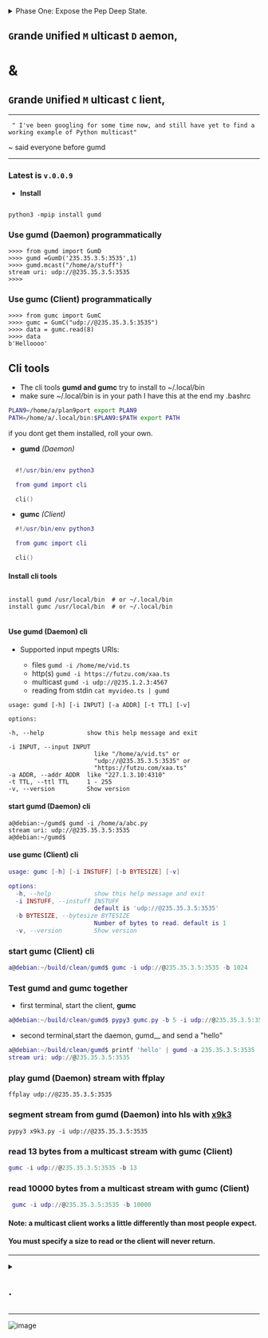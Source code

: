 <details> <summary>Phase One: Expose the Pep Deep State. </h4> 
</summary>

  * [Phase One has begun](https://github.com/python/peps/compare/main...futzu:peps:main)
  * [PEP 668.... boo hiss! *(throws a tomato)*](https://peps.python.org/pep-0668/)
     * Pep 668 inhibits installing packages with pip and pypy3.9,  at least on Debian. 
     * Quick fix *(notice the use of unlink for dramatic effect)*
   ```js
   
   root@debian:~# unlink /usr/lib/pypy3.9/EXTERNALLY-MANAGED
   
   ```
</details>


## `G`rande `U`nified `M` ulticast `D` aemon, 

# &

## `G`rande `U`nified `M` ulticast `C` lient, 

---
` " I've been googling for some time now, and still have yet to find a working example of Python multicast"`

~ said everyone before gumd

---
### Latest is `v.0.0.9`

* __Install__

```smalltalk

python3 -mpip install gumd

```

### Use gumd (Daemon) programmatically
```py3
>>>> from gumd import GumD
>>>> gumd =GumD('235.35.3.5:3535',1)
>>>> gumd.mcast("/home/a/stuff")
stream uri: udp://@235.35.3.5:3535
>>>>
```
### Use gumc (Client) programmatically
```py3
>>>> from gumc import GumC
>>>> gumc = GumC("udp://@235.35.3.5:3535")
>>>> data = gumc.read(8)
>>>> data
b'Helloooo'

```
## Cli tools
* The cli tools __gumd and gumc__ try to install to ~/.local/bin
* make sure ~/.local/bin is in your path I have this at the end my .bashrc 
```sh
PLAN9=/home/a/plan9port export PLAN9
PATH=/home/a/.local/bin:$PLAN9:$PATH export PATH
```
 if you dont get them installed, roll your own.
 
* __gumd__ _(Daemon)_

 ```lua

   #!/usr/bin/env python3

   from gumd import cli 

   cli()
```

* __gumc__ _(Client)_

```lua
  #!/usr/bin/env python3

  from gumc import cli 

  cli()


```
#### Install cli tools
```

install gumd /usr/local/bin  # or ~/.local/bin
install gumc /usr/local/bin  # or ~/.local/bin


```
#### __Use gumd (Daemon) cli__

   * Supported input mpegts URIs:
   
      * files  `gumd -i /home/me/vid.ts`
      * http(s) `gumd -i https://futzu.com/xaa.ts`
      * multicast `gumd -i udp://@235.1.2.3:4567`
      * reading from stdin `cat myvideo.ts | gumd`

```smalltalk
usage: gumd [-h] [-i INPUT] [-a ADDR] [-t TTL] [-v]

options:

-h, --help            show this help message and exit

-i INPUT, --input INPUT
                        like "/home/a/vid.ts" or
                        "udp://@235.35.3.5:3535" or
                        "https://futzu.com/xaa.ts"
-a ADDR, --addr ADDR  like "227.1.3.10:4310"
-t TTL, --ttl TTL     1 - 255
-v, --version         Show version
```
#### __start gumd (Daemon) cli__
```smalltalk
a@debian:~/gumd$ gumd -i /home/a/abc.py 
stream uri: udp://@235.35.3.5:3535
a@debian:~/gumd$ 
```
#### __use gumc (Client) cli__
```lua
usage: gumc [-h] [-i INSTUFF] [-b BYTESIZE] [-v]

options:
  -h, --help            show this help message and exit
  -i INSTUFF, --instuff INSTUFF
                        default is 'udp://@235.35.3.5:3535'
  -b BYTESIZE, --bytesize BYTESIZE
                        Number of bytes to read. default is 1
  -v, --version         Show version
```

### start gumc (Client) cli
```lua
a@debian:~/build/clean/gumd$ gumc -i udp://@235.35.3.5:3535 -b 1024

```
### Test gumd and gumc together
* first terminal, start the client, __gumc__
```lua
a@debian:~/build/clean/gumd$ pypy3 gumc.py -b 5 -i udp://@235.35.3.5:3535
```
* second terminal,start the daemon, gumd__ and send a "hello"
```lua
a@debian:~/build/clean/gumd$ printf 'hello' | gumd -a 235.35.3.5:3535
stream uri: udp://@235.35.3.5:3535
```
### play gumd (Daemon) stream with ffplay

```smalltalk
ffplay udp://@235.35.3.5:3535
```
### segment stream from gumd  (Daemon) into hls with [x9k3](https://github.com/futzu/x9k3)

```smalltalk
pypy3 x9k3.py -i udp://@235.35.3.5:3535
```
     
### read 13 bytes from a multicast stream with gumc (Client)
 ```lua
 gumc -i udp://@235.35.3.5:3535 -b 13
 ```
### read 10000 bytes from a multicast stream with gumc (Client)
 ```lua
  gumc -i udp://@235.35.3.5:3535 -b 10000
```
#### Note: a multicast client works a little differently than most people expect.
#### You must specify a size to read or the client will never return.
___


<details> <summary><h2> .</h2> </summary>

 Phase One: Expose the Pep Deep State
</h2> </summary>
  * [Phase One has begun](https://github.com/python/peps/compare/main...futzu:peps:main)
  
</details>


___

![image](https://user-images.githubusercontent.com/52701496/166299701-72ee908a-5053-45fc-a716-4b8ca4b1ef32.png)
